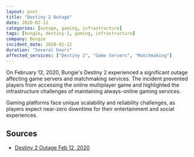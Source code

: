 ```yaml
---
layout: post
title: "Destiny 2 Outage"
date: 2020-02-12
categories: [outage, gaming, infrastructure]
tags: [bungie, destiny-2, gaming, infrastructure]
company: Bungie
incident_date: 2020-02-12
duration: "Several hours"
affected_services: ["Destiny 2", "Game Servers", "Matchmaking"]
---
```


On February 12, 2020, Bungie's Destiny 2 experienced a significant outage affecting game servers and matchmaking services. The incident prevented players from accessing the online multiplayer game and highlighted the infrastructure challenges of maintaining always-online gaming services.

Gaming platforms face unique scalability and reliability challenges, as players expect near-zero downtime for their entertainment and social experiences.

<!--more-->

## Sources

- [Destiny 2 Outage Feb 12, 2020](https://www.bungie.net/en/Explore/Detail/News/48723)